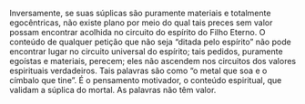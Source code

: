 ﻿Inversamente, se suas súplicas são puramente materiais e totalmente egocêntricas, não existe plano por meio do qual tais preces sem valor possam encontrar acolhida no circuito do espírito do Filho Eterno. O conteúdo de qualquer petição que não seja “ditada pelo espírito” não pode encontrar lugar no circuito universal do espírito; tais pedidos, puramente egoístas e materiais, perecem; eles não ascendem nos circuitos dos valores espirituais verdadeiros. Tais palavras são como “o metal que soa e o címbalo que tine”. É o pensamento motivador, o conteúdo espiritual, que validam a súplica do mortal. As palavras não têm valor.